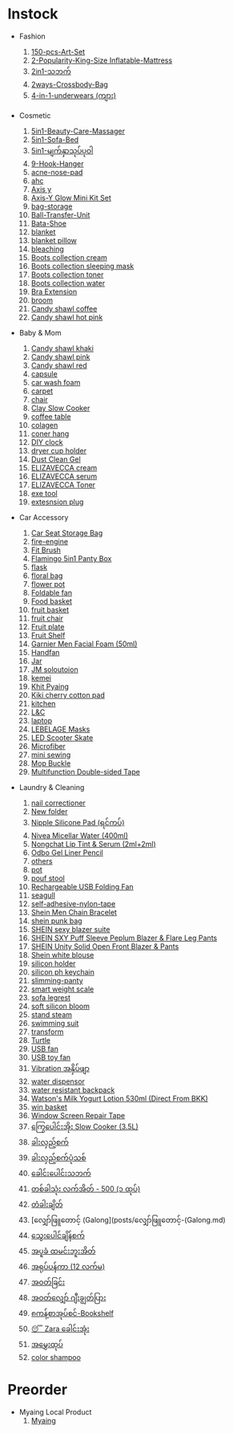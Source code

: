 # Instock

- Fashion
  1.  [150-pcs-Art-Set](posts/150-pcs-Art-Set.md)
  1.  [2-Popularity-King-Size Inflatable-Mattress](posts/2-Popularity-King-Size-Inflatable-Mattress.md)
  1.  [2in1-သဘက်](posts/2in1-သဘက်.md)
  1.  [2ways-Crossbody-Bag](posts/2ways-Crossbody-Bag.md)
  1.  [4-in-1-underwears (ကျား)](<posts/4-in-1-underwears-(ကျား).md>)
- Cosmetic

  1.  [5in1-Beauty-Care-Massager](posts/5in1-Beauty-Care-Massager.md)
  1.  [5in1-Sofa-Bed](posts/5in1-Sofa-Bed.md)
  1.  [5in1-မျက်နှာသုပ်ပုဝါ](posts/5in1-မျက်နှာသုပ်ပုဝါ.md)
  1.  [9-Hook-Hanger](posts/9-Hook-Hanger.md)
  1.  [acne-nose-pad](posts/acne-nose-pad.md)
  1.  [ahc](posts/ahc.md)
  1.  [Axis y](posts/Axis-y.md)
  1.  [Axis-Y Glow Mini Kit Set](posts/Axis-Y-Glow-Mini-Kit-Set.md)
  1.  [bag-storage](posts/bag-storage.md)
  1.  [Ball-Transfer-Unit](posts/Ball-Transfer-Unit.md)
  1.  [Bata-Shoe](posts/Bata-Shoe.md)
  1.  [blanket](posts/blanket.md)
  1.  [blanket pillow](posts/blanket-pillow.md)
  1.  [bleaching](posts/bleaching.md)
  1.  [Boots collection cream](posts/Boots-collection-cream.md)
  1.  [Boots collection sleeping mask](posts/Boots-collection-sleeping-mask.md)
  1.  [Boots collection toner](posts/Boots-collection-toner.md)
  1.  [Boots collection water](posts/Boots-collection-water.md)
  1.  [Bra Extension](posts/Bra-Extension.md)
  1.  [broom](posts/broom.md)
  1.  [Candy shawl coffee](posts/Candy-shawl-coffee.md)
  1.  [Candy shawl hot pink](posts/Candy-shawl-hot-pink.md)

- Baby & Mom
  1.  [Candy shawl khaki](posts/Candy-shawl-khaki.md)
  1.  [Candy shawl pink](posts/Candy-shawl-pink.md)
  1.  [Candy shawl red](posts/Candy-shawl-red.md)
  1.  [capsule](posts/capsule.md)
  1.  [car wash foam](posts/car-wash-foam.md)
  1.  [carpet](posts/carpet.md)
  1.  [chair](posts/chair.md)
  1.  [Clay Slow Cooker](posts/Clay-Slow-Cooker.md)
  1.  [coffee table](posts/coffee-table.md)
  1.  [colagen](posts/colagen.md)
  1.  [coner hang](posts/coner-hang.md)
  1.  [DIY clock](posts/DIY-clock.md)
  1.  [dryer cup holder](posts/dryer-cup-holder.md)
  1.  [Dust Clean Gel](posts/Dust-Clean-Gel.md)
  1.  [ELIZAVECCA cream](posts/ELIZAVECCA-cream.md)
  1.  [ELIZAVECCA serum](posts/ELIZAVECCA-serum.md)
  1.  [ELIZAVECCA Toner](posts/ELIZAVECCA-Toner.md)
  1.  [exe tool](posts/exe-tool.md)
  1.  [extesnsion plug](posts/extesnsion-plug.md)
- Car Accessory

  1.  [Car Seat Storage Bag](posts/Car-Seat-Storage-Bag.md)
  1.  [fire-engine](posts/fire-engine.md)
  1.  [Fit Brush](posts/Fit-Brush.md)
  1.  [Flamingo 5in1 Panty Box](posts/Flamingo-5in1-Panty-Box.md)
  1.  [flask](posts/flask.md)
  1.  [floral bag](posts/floral-bag.md)
  1.  [flower pot](posts/flower-pot.md)
  1.  [Foldable fan](posts/Foldable-fan.md)
  1.  [Food basket](posts/Food-basket.md)
  1.  [fruit basket](posts/fruit-basket.md)
  1.  [fruit chair](posts/fruit-chair.md)
  1.  [Fruit plate](posts/Fruit-plate.md)
  1.  [Fruit Shelf](posts/Fruit-Shelf.md)
  1.  [Garnier Men Facial Foam (50ml)](<posts/Garnier-Men-Facial-Foam-(50ml).md>)
  1.  [Handfan](posts/Handfan.md)
  1.  [Jar](posts/Jar.md)
  1.  [JM soloutoion](posts/JM-soloutoion.md)
  1.  [kemei](posts/kemei.md)
  1.  [Khit Pyaing](posts/Khit-Pyaing.md)
  1.  [Kiki cherry cotton pad](posts/Kiki-cherry-cotton-pad.md)
  1.  [kitchen](posts/kitchen.md)
  1.  [L&C](posts/L&C.md)
  1.  [laptop](posts/laptop.md)
  1.  [LEBELAGE Masks](posts/LEBELAGE-Masks.md)
  1.  [LED Scooter Skate](posts/LED-Scooter-Skate.md)
  1.  [Microfiber](posts/Microfiber.md)
  1.  [mini sewing](posts/mini-sewing.md)
  1.  [Mop Buckle](posts/Mop-Buckle.md)
  1.  [Multifunction Double-sided Tape](posts/Multifunction-Double-sided-Tape.md)

- Laundry & Cleaning
  1.  [nail correctioner](posts/nail-correctioner.md)
  1.  [New folder](posts/New-folder.md)
  1.  [Nipple Silicone Pad (ရင်ကပ်)](<posts/Nipple-Silicone-Pad-(ရင်ကပ်).md>)
  1.  [Nivea Micellar Water (400ml)](<posts/Nivea-Micellar-Water-(400ml).md>)
  1.  [Nongchat Lip Tint & Serum (2ml+2ml)](<posts/Nongchat-Lip-Tint-&-Serum-(2ml+2ml).md>)
  1.  [Odbo Gel Liner Pencil](posts/Odbo-Gel-Liner-Pencil.md)
  1.  [others](posts/others.md)
  1.  [pot](posts/pot.md)
  1.  [pouf stool](posts/pouf-stool.md)
  1.  [Rechargeable USB Folding Fan](posts/Rechargeable-USB-Folding-Fan.md)
  1.  [seagull](posts/seagull.md)
  1.  [self-adhesive-nylon-tape](posts/self-adhesive-nylon-tape.md)
  1.  [Shein Men Chain Bracelet](posts/Shein-Men-Chain-Bracelet.md)
  1.  [shein punk bag](posts/shein-punk-bag.md)
  1.  [SHEIN sexy blazer suite](posts/SHEIN-sexy-blazer-suite.md)
  1.  [SHEIN SXY Puff Sleeve Peplum Blazer & Flare Leg Pants](posts/SHEIN-SXY-Puff-Sleeve-Peplum-Blazer-&-Flare-Leg-Pants.md)
  1.  [SHEIN Unity Solid Open Front Blazer & Pants](posts/SHEIN-Unity-Solid-Open-Front-Blazer-&-Pants.md)
  1.  [Shein white blouse](posts/Shein-white-blouse.md)
  1.  [silicon holder](posts/silicon-holder.md)
  1.  [silicon ph keychain](posts/silicon-ph-keychain.md)
  1.  [slimming-panty](posts/slimming-panty.md)
  1.  [smart weight scale](posts/smart-weight-scale.md)
  1.  [sofa legrest](posts/sofa-legrest.md)
  1.  [soft silicon bloom](posts/soft-silicon-bloom.md)
  1.  [stand steam](posts/stand-steam.md)
  1.  [swimming suit](posts/swimming-suit.md)
  1.  [transform](posts/transform.md)
  1.  [Turtle](posts/Turtle.md)
  1.  [USB fan](posts/USB-fan.md)
  1.  [USB toy fan](posts/USB-toy-fan.md)
  1.  [Vibration အနှိပ်ဖျာ](posts/Vibration-အနှိပ်ဖျာ.md)
  1.  [water dispensor](posts/water-dispensor.md)
  1.  [water resistant backpack](posts/water-resistant-backpack.md)
  1.  [Watson's Milk Yogurt Lotion 530ml (Direct From BKK)](<posts/Watson's-Milk-Yogurt-Lotion-530ml-(Direct-From-BKK).md>)
  1.  [win basket](posts/win-basket.md)
  1.  [Window Screen Repair Tape](posts/Window-Screen-Repair-Tape.md)
  1.  [ကြွေပေါင်းအိုး Slow Cooker (3.5L)](<posts/ကြွေပေါင်းအိုး-Slow-Cooker-(3.5L).md>)
  1.  [ခါးလှည့်စက်](posts/ခါးလှည့်စက်.md)
  1.  [ခါးလှည့်စက်ပုံသစ်](posts/ခါးလှည့်စက်ပုံသစ်.md)
  1.  [ခေါင်း​ပေါင်းသဘက်](posts/ခေါင်း​ပေါင်းသဘက်.md)
  1.  [တစ်ခါသုံး လက်အိတ် - 500 (၁ ထုပ်)](<posts/တစ်ခါသုံး-လက်အိတ်---500-(၁-ထုပ်).md>)
  1.  [တံခါးချိတ်](posts/တံခါးချိတ်.md)
  1.  [လျှော်ဖြူ​တောင့် (Galong](posts/လျှော်ဖြူ​တောင့်-(Galong.md)
  1.  [သွေး​ပေါင်ချိန်စက်](posts/သွေး​ပေါင်ချိန်စက်.md)
  1.  [အပူခံ ထမင်းဘူးအိတ်](posts/အပူခံ-ထမင်းဘူးအိတ်.md)
  1.  [အရုပ်ပန်ကာ (12 လက်မ)](<posts/အရုပ်ပန်ကာ-(12-လက်မ).md>)
  1.  [အဝတ်ခြင်း](posts/အဝတ်ခြင်း.md)
  1.  [အဝတ်​လျှော် ဂျီးချွတ်ပြား](posts/အဝတ်​လျှော်-ဂျီးချွတ်ပြား.md)
  1.  [၈ကန့်စာအုပ်စင်-Bookshelf](posts/၈ကန့်စာအုပ်စင်-Bookshelf.md)
  1.  [😴 Zara ​ခေါင်းအုံး](posts/😴-Zara-​ခေါင်းအုံး.md)
  1.  [အ​မွှေးထုပ်](posts/အ​မွှေးထုပ်.md)
  1.  [color shampoo](posts/color-shampoo.md)

# Preorder

- Myaing Local Product
  1.  [Myaing](posts/Myaing.md)
